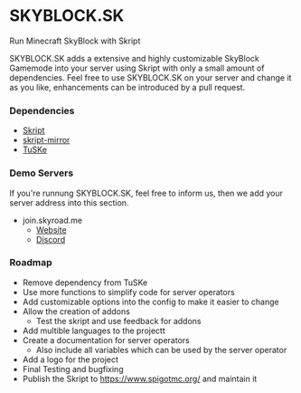 # SKYBLOCK.SK
Run Minecraft SkyBlock with Skript

SKYBLOCK.SK adds a extensive and highly customizable SkyBlock Gamemode into your server using Skript with only a small amount of dependencies. Feel free to use SKYBLOCK.SK on your server and change it as you like, enhancements can be introduced by a pull request.
	

### Dependencies
- [Skript](https://github.com/SkriptLang/Skript)
- [skript-mirror](https://github.com/btk5h/skript-mirror)
- [TuSKe](https://github.com/Tuke-Nuke/TuSKe)

### Demo Servers
If you're runnung SKYBLOCK.SK, feel free to inform us, then we add your server address into this section.
- join.skyroad.me 
  - [Website](https://skyroad.me)
  - [Discord](https://discord.gg/FRuK5BC)

### Roadmap
- Remove dependency from TuSKe
- Use more functions to simplify code for server operators
- Add customizable options into the config to make it easier to change
- Allow the creation of addons
  - Test the skript and use feedback for addons
- Add multible languages to the projectt
- Create a documentation for server operators
  - Also include all variables which can be used by the server operator
- Add a logo for the project
- Final Testing and bugfixing
- Publish the Skript to https://www.spigotmc.org/ and maintain it
